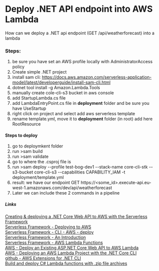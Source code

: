 # Deploy .NET API endpoint into AWS Lambda
How can we deploy a .NET api endpoint (GET /api/weatherforecast) into a lambda


### Steps:
1. be sure you have set an AWS profile locally with AdministratorAccess policy
1. Create simple .NET project
1. install sam cli: https://docs.aws.amazon.com/serverless-application-model/latest/developerguide/install-sam-cli.html
1. dotnet tool install -g Amazon.Lambda.Tools
1. manually create cole-cli-s3 bucket in aws console
1. add StartupLambda.cs file
1. add LambdaEntryPoint.cs file in **deployment** folder and be sure you have UseStartup<Program>
1. right click on project and select add aws serverless template
1. rename template.yml, move it to **deployment** folder (in root) add here RootResource

#### Steps to deploy
1. go to deploymkent folder
1. run >sam build
1. run >sam validate
1. go to where the .csproj file is
1. run  >sam deploy --profile test-bog-dev1 --stack-name core-cli-stk --s3-bucket core-cli-s3 --capabilities CAPABILITY_IAM -t deployment/template.yml
1. result: we have our endpoint GET https://<some_id>.execute-api.eu-west-1.amazonaws.com/dev/api/weatherforecast
1. Later we can include these 2 commands in a pipeline


##### Links
[Creating & deploying a .NET Core Web API to AWS with the Serverless Framework](https://www.karam.io/blog/2019/creating-and-deploying-a-net-core-web-api-to-aws-with-the-serverless-framework/)<br>
[Serverless Framework  - Deploying to AWS](https://www.serverless.com/framework/docs/providers/aws/guide/deploying)<br>
[Serverless Framework  - CLI - AWS - deploy](https://www.serverless.com/framework/docs/providers/aws/cli-reference/deploy)<br>
[Serverless Framework - An Introduction](https://www.serverless.com/framework/docs)<br>
[Serverless Framework - AWS Lambda Functions](https://www.serverless.com/framework/docs/providers/aws/guide/functions)<br>
[AWS - Deploy an Existing ASP.NET Core Web API to AWS Lambda](https://aws.amazon.com/blogs/developer/deploy-an-existing-asp-net-core-web-api-to-aws-lambda/)<br>
[AWS - Deploying an AWS Lambda Project with the .NET Core CLI](https://docs.aws.amazon.com/toolkit-for-visual-studio/latest/user-guide/lambda-cli-publish.html)<br>
[github - AWS Extensions for .NET CLI](https://github.com/aws/aws-extensions-for-dotnet-cli?tab=readme-ov-file#aws-lambda-amazonlambdatools)<br>
[Build and deploy C# Lambda functions with .zip file archives](https://docs.aws.amazon.com/lambda/latest/dg/csharp-package.html)